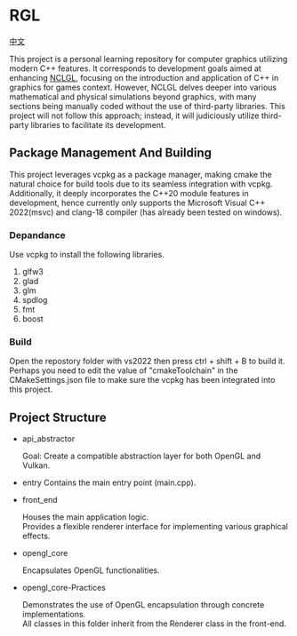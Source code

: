 ﻿# RGL

[中文](./cn.md)

This project is a personal learning repository for computer graphics utilizing modern C++ features. It corresponds to development goals aimed at enhancing [NCLGL](https://research.ncl.ac.uk/game/mastersdegree/graphicsforgames/introductiontonclgl/), focusing on the introduction and application of C++ in graphics for games context.
However, NCLGL delves deeper into various mathematical and physical simulations beyond graphics, with many sections being manually coded without the use of third-party libraries. This project will not follow this approach; instead, it will judiciously utilize third-party libraries to facilitate its development.

## Package Management And Building

This project leverages vcpkg as a package manager, making cmake the natural choice for build tools due to its seamless integration with vcpkg. Additionally, it deeply incorporates the C++20 module features in development, hence currently only supports the Microsoft Visual C++ 2022(msvc) and clang-18 compiler (has already been tested on windows).

### Depandance

Use vcpkg to install the following libraries.

1. glfw3
2. glad
3. glm
4. spdlog
5. fmt
6. boost

### Build

Open the repostory folder with vs2022 then press ctrl + shift + B to build it. Perhaps you need to edit the value of "cmakeToolchain" in the CMakeSettings.json file to make sure the vcpkg has been integrated into this project.


## Project Structure

* api_abstractor

  Goal: Create a compatible abstraction layer for both OpenGL and Vulkan.
* entry
  Contains the main entry point (main.cpp).
  
* front_end

  Houses the main application logic.  
  Provides a flexible renderer interface for implementing various graphical effects.  
* opengl_core

  Encapsulates OpenGL functionalities.
* opengl_core-Practices

  Demonstrates the use of OpenGL encapsulation through concrete implementations.  
  All classes in this folder inherit from the Renderer class in the front-end.
